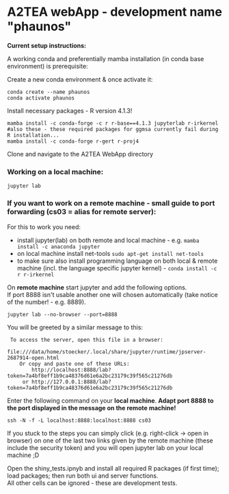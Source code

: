 # A2TEA webApp - development name "phaunos"

**Current setup instructions:**
  
A working conda and preferentially mamba installation (in conda base environment) is prerequisite:
  
Create a new conda environment & once activate it:  
```
conda create --name phaunos  
conda activate phaunos
```

Install necessary packages - R version 4.1.3!
```
mamba install -c conda-forge -c r r-base==4.1.3 jupyterlab r-irkernel
#also these - these required packages for ggmsa currently fail during R installation...
mamba install -c conda-forge r-gert r-proj4
```

Clone and navigate to the A2TEA WebApp directory
  

### Working on a local machine:
```
jupyter lab
```


### If you want to work on a remote machine - small guide to port forwarding (cs03 = alias for remote server):  
For this to work you need:

- install jupyter(lab) on both remote and local machine - e.g. `mamba install -c anaconda jupyter`
- on local machine install net-tools `sudo apt-get install net-tools`
- to make sure also install programming language on both local & remote machine (incl. the language specific jupyter kernel) - `conda install -c r r-irkernel`


On **remote machine** start jupyter and add the following options.  
If port 8888 isn't usable another one will chosen automatically (take notice of the number! - e.g. 8889).
```
jupyter lab --no-browser --port=8888
```

You will be greeted by a similar message to this:
```
 To access the server, open this file in a browser:
        file:///data/home/stoecker/.local/share/jupyter/runtime/jpserver-2687914-open.html
    Or copy and paste one of these URLs:
        http://localhost:8888/lab?token=7a4bf8eff1b9ca48376d61e6a2bc23179c39f565c21276db
     or http://127.0.0.1:8888/lab?token=7a4bf8eff1b9ca48376d61e6a2bc23179c39f565c21276db
```

Enter the following command on your **local machine**.
**Adapt port 8888 to the port displayed in the message on the remote machine!**

```
ssh -N -f -L localhost:8888:localhost:8888 cs03

```

If you stuck to the steps you can simply click (e.g. right-click -> open in browser) on one of the last two links given by the remote machine (these include the security token) and you will open jupyter lab on your local machine ;D  


Open the shiny_tests.ipnyb and install all required R packages (if first time); load packages; then run both ui and server functions.  
All other cells can be ignored - these are development tests.

